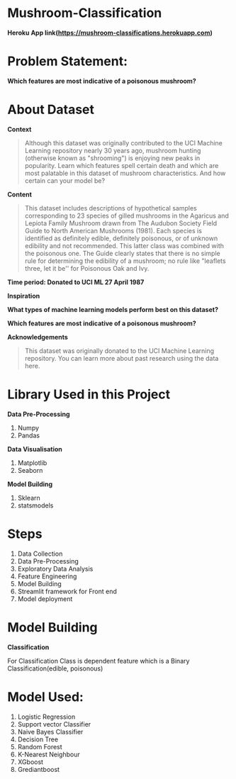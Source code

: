# Mushroom-Classification

**Heroku App link(https://mushroom-classifications.herokuapp.com)**


# Problem Statement:
**Which features are most indicative of a poisonous mushroom?**

# About Dataset

**Context**
> Although this dataset was originally contributed to the UCI Machine Learning repository nearly 30 years ago, mushroom hunting (otherwise known as "shrooming") is enjoying new peaks in popularity. Learn which features spell certain death and which are most palatable in this dataset of mushroom characteristics. And how certain can your model be?

**Content**
> This dataset includes descriptions of hypothetical samples corresponding to 23 species of gilled mushrooms in the Agaricus and Lepiota Family Mushroom drawn from The Audubon Society Field Guide to North American Mushrooms (1981). Each species is identified as definitely edible, definitely poisonous, or of unknown edibility and not recommended. This latter class was combined with the poisonous one. The Guide clearly states that there is no simple rule for determining the edibility of a mushroom; no rule like "leaflets three, let it be'' for Poisonous Oak and Ivy.

**Time period: Donated to UCI ML 27 April 1987**

**Inspiration**

**What types of machine learning models perform best on this dataset?**

**Which features are most indicative of a poisonous mushroom?**

**Acknowledgements**

> This dataset was originally donated to the UCI Machine Learning repository. You can learn more about past research using the data here.

# Library Used in this Project

**Data Pre-Processing**
 1. Numpy
 2. Pandas

**Data Visualisation**

 1. Matplotlib
 2. Seaborn


**Model Building**
 1. Sklearn
 2. statsmodels

# Steps
 1. Data Collection
 2. Data Pre-Processing
 3. Exploratory Data Analysis
 4. Feature Engineering
 5. Model Building
 6. Streamlit framework for Front end
 7. Model deployment


# Model Building

**Classification**

For Classification Class is dependent feature which is a Binary Classification(edible, poisonous)

# Model Used:
 1. Logistic Regression
 2. Support vector Classifier
 3. Naive Bayes Classifier
 4. Decision Tree
 5. Random Forest
 6. K-Nearest Neighbour
 7. XGboost
 8. Grediantboost














